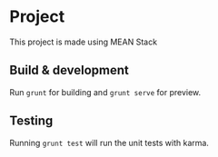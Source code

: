 # Project

This project is made using MEAN Stack

## Build & development

Run `grunt` for building and `grunt serve` for preview.

## Testing

Running `grunt test` will run the unit tests with karma.
